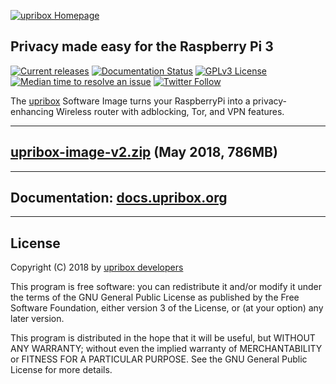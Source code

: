 [![upribox Homepage](https://upribox.org/wp-content/uploads/2017/09/upribox-logo-300x98.png)](https://upribox.org/)

## Privacy made easy for the Raspberry Pi 3

[![Current releases](https://img.shields.io/badge/release-v2.0-brightgreen.svg)](https://github.com/usableprivacy/upribox/releases) [![Documentation Status](https://img.shields.io/badge/docs-latest-blue.svg)](http://docs.upribox.org) [![GPLv3 License](https://img.shields.io/badge/license-GPLv3-yellow.svg)](https://github.com/usableprivacy/upribox/blob/master/LICENSE) [![Median time to resolve an issue](http://isitmaintained.com/badge/resolution/usableprivacy/upribox.svg)](http://isitmaintained.com/project/usableprivacy/upribox) [![Twitter Follow](https://img.shields.io/twitter/follow/usableprivacy.svg?style=social&label=Follow)](https://twitter.com/usableprivacy)


The [upribox](https://upribox.org) Software Image turns your RaspberryPi into a privacy-enhancing Wireless router with adblocking, Tor, and VPN features.

---

## [upribox-image-v2.zip](https://github.com/usableprivacy/upribox/releases/download/v2.0/upribox-image-v2.zip) (May 2018, 786MB)

---

## Documentation: [docs.upribox.org](https://docs.upribox.org)

---

## License
Copyright (C) 2018 by [upribox developers](https://upribox.org/#contact)

This program is free software: you can redistribute it and/or modify it under the terms of the GNU General Public License as published by the Free Software Foundation, either version 3 of the License, or (at your option) any later version.

This program is distributed in the hope that it will be useful,
but WITHOUT ANY WARRANTY; without even the implied warranty of
MERCHANTABILITY or FITNESS FOR A PARTICULAR PURPOSE.  See the
GNU General Public License for more details.
